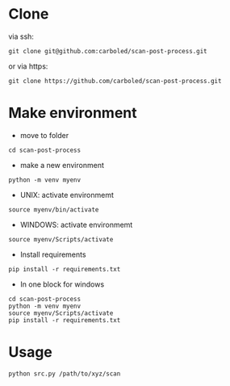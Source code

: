 # Clone
via ssh:
```
git clone git@github.com:carboled/scan-post-process.git
```
or via https:
```
git clone https://github.com/carboled/scan-post-process.git
```

# Make environment

- move to folder
```
cd scan-post-process
```
- make a new environment
```
python -m venv myenv
```
- UNIX: activate environmemt
```
source myenv/bin/activate
```

- WINDOWS: activate environmemt
```
source myenv/Scripts/activate
```

- Install requirements
```
pip install -r requirements.txt
```
- In one block for windows
```
cd scan-post-process
python -m venv myenv
source myenv/Scripts/activate
pip install -r requirements.txt
```


# Usage

```
python src.py /path/to/xyz/scan
```